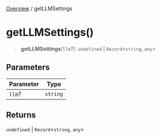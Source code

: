 [Overview](../index.md) / getLLMSettings

# getLLMSettings()

> **getLLMSettings**(`llm`?): `undefined` \| `Record`\<`string`, `any`\>

## Parameters

| Parameter | Type |
| ------ | ------ |
| `llm`? | `string` |

## Returns

`undefined` \| `Record`\<`string`, `any`\>
